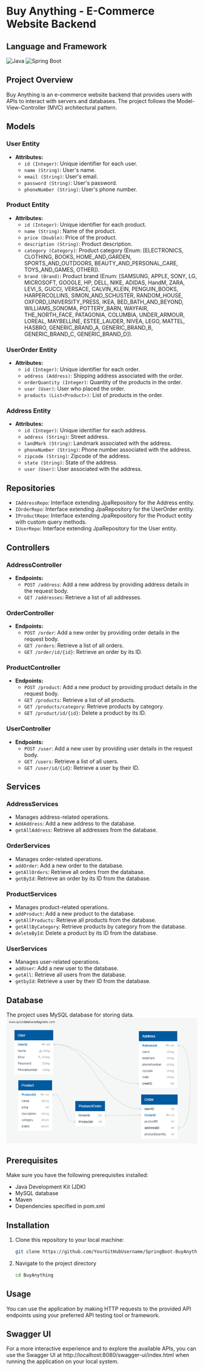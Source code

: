 # Buy Anything - E-Commerce Website Backend

## Language and Framework
![Java](https://img.shields.io/badge/Language-Java-green)
![Spring Boot](https://img.shields.io/badge/Framework-Spring%20Boot-brightgreen)

## Project Overview
Buy Anything is an e-commerce website backend that provides users with APIs to interact with servers and databases. The project follows the Model-View-Controller (MVC) architectural pattern.

## Models
### User Entity
- **Attributes:**
  - `id (Integer)`: Unique identifier for each user.
  - `name (String)`: User's name.
  - `email (String)`: User's email.
  - `password (String)`: User's password.
  - `phoneNumber (String)`: User's phone number.

### Product Entity
- **Attributes:**
  - `id (Integer)`: Unique identifier for each product.
  - `name (String)`: Name of the product.
  - `price (Double)`: Price of the product.
  - `description (String)`: Product description.
  - `category (Category)`: Product category (Enum: [ELECTRONICS, CLOTHING, BOOKS, HOME_AND_GARDEN, SPORTS_AND_OUTDOORS, BEAUTY_AND_PERSONAL_CARE, TOYS_AND_GAMES, OTHER]).
  - `brand (Brand)`: Product brand (Enum: [SAMSUNG, APPLE, SONY, LG, MICROSOFT, GOOGLE, HP, DELL, NIKE, ADIDAS, HandM, ZARA, LEVI_S, GUCCI, VERSACE, CALVIN_KLEIN, PENGUIN_BOOKS, HARPERCOLLINS, SIMON_AND_SCHUSTER, RANDOM_HOUSE, OXFORD_UNIVERSITY_PRESS, IKEA, BED_BATH_AND_BEYOND, WILLIAMS_SONOMA, POTTERY_BARN, WAYFAIR, THE_NORTH_FACE, PATAGONIA, COLUMBIA, UNDER_ARMOUR, LOREAL, MAYBELLINE, ESTEE_LAUDER, NIVEA, LEGO, MATTEL, HASBRO, GENERIC_BRAND_A, GENERIC_BRAND_B, GENERIC_BRAND_C, GENERIC_BRAND_D]).

### UserOrder Entity
- **Attributes:**
  - `id (Integer)`: Unique identifier for each order.
  - `address (Address)`: Shipping address associated with the order.
  - `orderQuantity (Integer)`: Quantity of the products in the order.
  - `user (User)`: User who placed the order.
  - `products (List<Product>)`: List of products in the order.

### Address Entity
- **Attributes:**
  - `id (Integer)`: Unique identifier for each address.
  - `address (String)`: Street address.
  - `landMark (String)`: Landmark associated with the address.
  - `phoneNumber (String)`: Phone number associated with the address.
  - `zipcode (String)`: Zipcode of the address.
  - `state (String)`: State of the address.
  - `user (User)`: User associated with the address.

## Repositories
- `IAddressRepo`: Interface extending JpaRepository for the Address entity.
- `IOrderRepo`: Interface extending JpaRepository for the UserOrder entity.
- `IProductRepo`: Interface extending JpaRepository for the Product entity with custom query methods.
- `IUserRepo`: Interface extending JpaRepository for the User entity.

## Controllers
### AddressController
- **Endpoints:**
  - `POST /address`: Add a new address by providing address details in the request body.
  - `GET /addresses`: Retrieve a list of all addresses.

### OrderController
- **Endpoints:**
  - `POST /order`: Add a new order by providing order details in the request body.
  - `GET /orders`: Retrieve a list of all orders.
  - `GET /order/id/{id}`: Retrieve an order by its ID.

### ProductController
- **Endpoints:**
  - `POST /product`: Add a new product by providing product details in the request body.
  - `GET /products`: Retrieve a list of all products.
  - `GET /products/category`: Retrieve products by category.
  - `GET /product/id/{id}`: Delete a product by its ID.

### UserController
- **Endpoints:**
  - `POST /user`: Add a new user by providing user details in the request body.
  - `GET /users`: Retrieve a list of all users.
  - `GET /user/id/{id}`: Retrieve a user by their ID.

## Services
### AddressServices
- Manages address-related operations.
- `AddAddress`: Add a new address to the database.
- `getAllAddress`: Retrieve all addresses from the database.

### OrderServices
- Manages order-related operations.
- `addOrder`: Add a new order to the database.
- `getAllOrders`: Retrieve all orders from the database.
- `getById`: Retrieve an order by its ID from the database.

### ProductServices
- Manages product-related operations.
- `addProduct`: Add a new product to the database.
- `getAllProducts`: Retrieve all products from the database.
- `getAllByCategory`: Retrieve products by category from the database.
- `deleteById`: Delete a product by its ID from the database.

### UserServices
- Manages user-related operations.
- `addUser`: Add a new user to the database.
- `getAll`: Retrieve all users from the database.
- `getbyId`: Retrieve a user by their ID from the database.

## Database
The project uses MySQL database for storing data.
![Local Image](./QuickDBD-Free%20Diagram.png)

## Prerequisites
Make sure you have the following prerequisites installed:
- Java Development Kit (JDK)
- MySQL database
- Maven
- Dependencies specified in pom.xml

## Installation
1. Clone this repository to your local machine:
   ```bash
   git clone https://github.com/YourGitHubUsername/SpringBoot-BuyAnything-E-Commerce-Web.git
   
2. Navigate to the project directory

    ```bash
    cd BuyAnything

## Usage
You can use the application by making HTTP requests to the provided API endpoints using your preferred API testing tool or framework.

## Swagger UI
For a more interactive experience and to explore the available APIs, you can use the Swagger UI at http://localhost:8080/swagger-ui/index.html when running the application on your local system.

